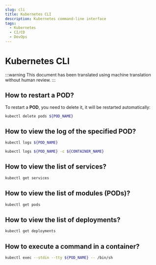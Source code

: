 ```yaml
---
slug: cli
title: Kubernetes CLI
description: Kubernetes command-line interface
tags:
  - Kubernetes
  - CI/CD
  - DevOps
---
```


# Kubernetes CLI

:::warning
This document has been translated using machine translation without human review.
:::

## How to restart a POD?

To restart a **POD**, you need to delete it, it will be restarted automatically:

```bash
kubectl delete pods ${POD_NAME}
```

## How to view the log of the specified POD?

```bash
kubectl logs ${POD_NAME}
```

```bash
kubectl logs ${POD_NAME} -c ${CONTAINER_NAME}
```

## How to view the list of services?

```bash
kubectl get services
```

## How to view the list of modules (PODs)?

```bash
kubectl get pods
```

## How to view the list of deployments?

```bash
kubectl get deployments
```

## How to execute a command in a container?

```bash
kubectl exec --stdin --tty ${POD_NAME} -- /bin/sh
```
